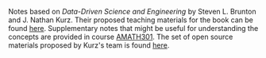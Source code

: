 
Notes based on *Data-Driven Science and Engineering* by Steven L. Brunton and J. Nathan Kurz. Their proposed teaching materials for the book can be found [here](https://www.databookuw.com/page-6/page-14/). Supplementary notes that might be useful for understanding the concepts are provided in course [AMATH301](https://www.youtube.com/@amath3019/videos). The set of open source materials proposed by Kurz's team is found [here](https://faculty.washington.edu/kutz/page5/page23/).



